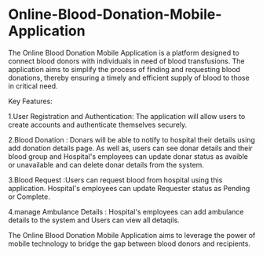 # Online-Blood-Donation-Mobile-Application

The Online Blood Donation Mobile Application is a platform designed to connect blood donors with individuals in need of blood transfusions. The application aims to simplify the process of finding and requesting blood donations, thereby ensuring a timely and efficient supply of blood to those in critical need.

Key Features:

1.User Registration and Authentication: The application will allow users to create accounts and authenticate themselves securely. 

2.Blood Donation : Donars will be able to notify to hospital their details using add donation details page. As well as, users can see donar details and their blood group and Hospital's employees can update donar status as avaible or unavailable and can delete donar details from the system. 

3.Blood Request :Users can request blood from hospital using this application. Hospital's employees can update Requester status as Pending or Complete.

4.manage Ambulance Details :  Hospital's employees can add ambulance details to the system and Users can view all detaqils.

The Online Blood Donation Mobile Application aims to leverage the power of mobile technology to bridge the gap between blood donors and recipients.
